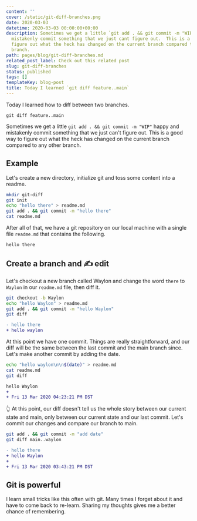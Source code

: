 ```yaml
---
content: ''
cover: /static/git-diff-branches.png
date: 2020-03-03
datetime: 2020-03-03 00:00:00+00:00
description: Sometimes we get a little `git add . && git commit -m "WIP"` happy and
  mistakenly commit something that we just cant figure out.  This is a good way to
  figure out what the heck has changed on the current branch compared to any other
  branch.
path: pages/blog/git-diff-branches.md
related_post_label: Check out this related post
slug: git-diff-branches
status: published
tags: []
templateKey: blog-post
title: Today I learned `git diff feature..main`
---
```


Today I learned how to diff between two branches.

```
git diff feature..main
```

Sometimes we get a little `git add . && git commit -m "WIP"` happy and mistakenly commit something that we just can't figure out. This is a good way to figure out what the heck has changed on the current branch compared to any other branch.

## Example

Let's create a new directory, initialize git and toss some content into a readme.

``` bash
mkdir git-diff
git init
echo "hello there" > readme.md
git add . && git commit -m "hello there"
cat readme.md
```

After all of that, we have a git repository on our local machine with a single file `readme.md` that contains the following.

``` bash
hello there
```

##  Create a branch and ✍ edit

Let's checkout a new branch called Waylon and change the word `there` to `Waylon` in our `readme.md` file, then diff it.

``` bash
git checkout -b Waylon
echo "hello Waylon" > readme.md
git add . && git commit -m "hello Waylon"
git diff
```

``` diff
- hello there
+ hello waylon
```

At this point we have one commit.  Things are really straightforward, and our diff will be the same between the last commit and the main branch since.  Let's make another commit by adding the date.

``` bash
echo "hello waylon\n\n$(date)" > readme.md
cat readme.md
git diff
```

``` diff
hello Waylon
+
+ Fri 13 Mar 2020 04:23:21 PM DST
```
👆 At this point, our diff doesn't tell us the whole story between our current state and main, only between our current state and our last commit.  Let's commit our changes and compare our branch to main.

``` bash
git add . && git commit -m "add date"
git diff main..waylon
```

``` diff
- hello there
+ hello Waylon
+
+ Fri 13 Mar 2020 03:43:21 PM DST
```

## Git is powerful

I learn small tricks like this often with git.  Many times I forget about it and have to come back to re-learn. Sharing my thoughts gives me a better chance of remembering.